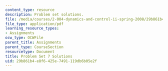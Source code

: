 ```yaml
---
content_type: resource
description: Problem set solutions.
file: /media/courses/2-004-dynamics-and-control-ii-spring-2008/29b861b4e8f6425e7491119db6b05e2f_ps7soln.pdf
file_type: application/pdf
learning_resource_types:
- Assignments
ocw_type: OCWFile
parent_title: Assignments
parent_type: CourseSection
resourcetype: Document
title: Problem Set 7 Solutions
uid: 29b861b4-e8f6-425e-7491-119db6b05e2f
---
```

